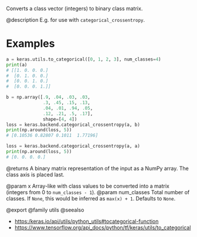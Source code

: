 Converts a class vector (integers) to binary class matrix.

@description
E.g. for use with `categorical_crossentropy`.

# Examples
```python
a = keras.utils.to_categorical([0, 1, 2, 3], num_classes=4)
print(a)
# [[1. 0. 0. 0.]
#  [0. 1. 0. 0.]
#  [0. 0. 1. 0.]
#  [0. 0. 0. 1.]]
```

```python
b = np.array([.9, .04, .03, .03,
              .3, .45, .15, .13,
              .04, .01, .94, .05,
              .12, .21, .5, .17],
              shape=[4, 4])
loss = keras.backend.categorical_crossentropy(a, b)
print(np.around(loss, 5))
# [0.10536 0.82807 0.1011  1.77196]
```

```python
loss = keras.backend.categorical_crossentropy(a, a)
print(np.around(loss, 5))
# [0. 0. 0. 0.]
```

@returns
A binary matrix representation of the input as a NumPy array. The class
axis is placed last.

@param x Array-like with class values to be converted into a matrix
    (integers from 0 to `num_classes - 1`).
@param num_classes Total number of classes. If `None`, this would be inferred
    as `max(x) + 1`. Defaults to `None`.

@export
@family utils
@seealso
+ <https:/keras.io/api/utils/python_utils#tocategorical-function>
+ <https://www.tensorflow.org/api_docs/python/tf/keras/utils/to_categorical>
